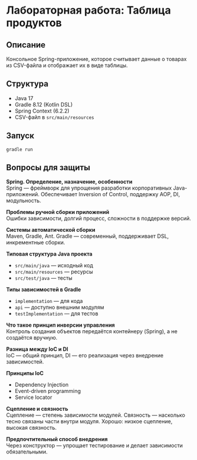 # Лабораторная работа: Таблица продуктов

## Описание
Консольное Spring-приложение, которое считывает данные о товарах из CSV-файла и отображает их в виде таблицы.

## Структура
- Java 17
- Gradle 8.12 (Kotlin DSL)
- Spring Context (6.2.2)
- CSV-файл в `src/main/resources`

## Запуск
```
gradle run
```

## Вопросы для защиты

**Spring. Определение, назначение, особенности**  
Spring — фреймворк для упрощения разработки корпоративных Java-приложений. Обеспечивает Inversion of Control, поддержку AOP, DI, модульность.

**Проблемы ручной сборки приложений**  
Ошибки зависимости, долгий процесс, сложности в поддержке версий.

**Системы автоматической сборки**  
Maven, Gradle, Ant. Gradle — современный, поддерживает DSL, инкрементные сборки.

**Типовая структура Java проекта**  
- `src/main/java` — исходный код  
- `src/main/resources` — ресурсы  
- `src/test/java` — тесты  

**Типы зависимостей в Gradle**  
- `implementation` — для кода
- `api` — доступно внешним модулям
- `testImplementation` — для тестов

**Что такое принцип инверсии управления**  
Контроль создания объектов передаётся контейнеру (Spring), а не создаётся вручную.

**Разница между IoC и DI**  
IoC — общий принцип, DI — его реализация через внедрение зависимостей.

**Принципы IoC**
- Dependency Injection
- Event-driven programming
- Service locator

**Сцепление и связность**  
Сцепление — степень зависимости модулей. Связность — насколько тесно связаны части внутри модуля. Хорошо: низкое сцепление, высокая связность.

**Предпочтительный способ внедрения**  
Через конструктор — упрощает тестирование и делает зависимости обязательными.

